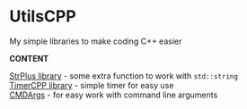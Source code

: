 # UtilsCPP
My simple libraries to make coding C++ easier

**CONTENT**

[StrPlus library](StrPlus/README.md) - some extra function to work with `std::string`  
[TimerCPP library](TimerCPP/README.md) - simple timer for easy use  
[CMDArgs](CMDArgs/README.md) - for easy work with command line arguments  